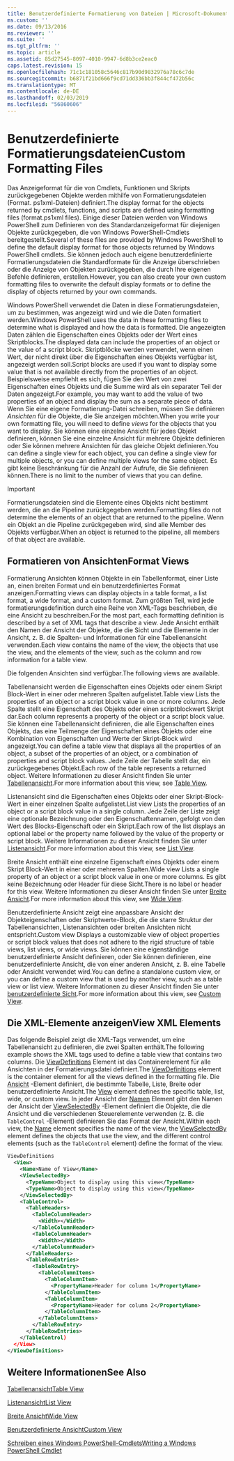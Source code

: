 ```yaml
---
title: Benutzerdefinierte Formatierung von Dateien | Microsoft-Dokumentation
ms.custom: ''
ms.date: 09/13/2016
ms.reviewer: ''
ms.suite: ''
ms.tgt_pltfrm: ''
ms.topic: article
ms.assetid: 85d27545-8097-4010-9947-6d8b3ce2eac0
caps.latest.revision: 15
ms.openlocfilehash: 71c1c181058c5646c817b90d9832976a78c6c7de
ms.sourcegitcommit: b6871f21bd666f9cd71dd336bb3f844cf472b56c
ms.translationtype: MT
ms.contentlocale: de-DE
ms.lasthandoff: 02/03/2019
ms.locfileid: "56860606"
---
```

# <a name="custom-formatting-files"></a><span data-ttu-id="e8d4c-102">Benutzerdefinierte Formatierungsdateien</span><span class="sxs-lookup"><span data-stu-id="e8d4c-102">Custom Formatting Files</span></span>

<span data-ttu-id="e8d4c-103">Das Anzeigeformat für die von Cmdlets, Funktionen und Skripts zurückgegebenen Objekte werden mithilfe von Formatierungsdateien (Format. ps1xml-Dateien) definiert.</span><span class="sxs-lookup"><span data-stu-id="e8d4c-103">The display format for the objects returned by cmdlets, functions, and scripts are defined using formatting files (format.ps1xml files).</span></span> <span data-ttu-id="e8d4c-104">Einige dieser Dateien werden von Windows PowerShell zum Definieren von des Standardanzeigeformat für diejenigen Objekte zurückgegeben, die von Windows PowerShell-Cmdlets bereitgestellt.</span><span class="sxs-lookup"><span data-stu-id="e8d4c-104">Several of these files are provided by Windows PowerShell to define the default display format for those objects returned by Windows PowerShell cmdlets.</span></span> <span data-ttu-id="e8d4c-105">Sie können jedoch auch eigene benutzerdefinierte Formatierungsdateien die Standardformate für die Anzeige überschrieben oder die Anzeige von Objekten zurückgegeben, die durch Ihre eigenen Befehle definieren, erstellen.</span><span class="sxs-lookup"><span data-stu-id="e8d4c-105">However, you can also create your own custom formatting files to overwrite the default display formats or to define the display of objects returned by your own commands.</span></span>

<span data-ttu-id="e8d4c-106">Windows PowerShell verwendet die Daten in diese Formatierungsdateien, um zu bestimmen, was angezeigt wird und wie die Daten formatiert werden.</span><span class="sxs-lookup"><span data-stu-id="e8d4c-106">Windows PowerShell uses the data in these formatting files to determine what is displayed and how the data is formatted.</span></span> <span data-ttu-id="e8d4c-107">Die angezeigten Daten zählen die Eigenschaften eines Objekts oder der Wert eines Skriptblocks.</span><span class="sxs-lookup"><span data-stu-id="e8d4c-107">The displayed data can include the properties of an object or the value of a script block.</span></span>  <span data-ttu-id="e8d4c-108">Skriptblöcke werden verwendet, wenn einen Wert, der nicht direkt über die Eigenschaften eines Objekts verfügbar ist, angezeigt werden soll.</span><span class="sxs-lookup"><span data-stu-id="e8d4c-108">Script blocks are used if you want to display some value that is not available directly from the properties of an object.</span></span> <span data-ttu-id="e8d4c-109">Beispielsweise empfiehlt es sich, fügen Sie den Wert von zwei Eigenschaften eines Objekts und die Summe wird als ein separater Teil der Daten angezeigt.</span><span class="sxs-lookup"><span data-stu-id="e8d4c-109">For example, you may want to add the value of two properties of an object and display the sum as a separate piece of data.</span></span> <span data-ttu-id="e8d4c-110">Wenn Sie eine eigene Formatierung-Datei schreiben, müssen Sie definieren *Ansichten* für die Objekte, die Sie anzeigen möchten.</span><span class="sxs-lookup"><span data-stu-id="e8d4c-110">When you write your own formatting file, you will need to define *views* for the objects that you want to display.</span></span> <span data-ttu-id="e8d4c-111">Sie können eine einzelne Ansicht für jedes Objekt definieren, können Sie eine einzelne Ansicht für mehrere Objekte definieren oder Sie können mehrere Ansichten für das gleiche Objekt definieren.</span><span class="sxs-lookup"><span data-stu-id="e8d4c-111">You can define a single view for each object, you can define a single view for multiple objects, or you can define multiple views for the same object.</span></span> <span data-ttu-id="e8d4c-112">Es gibt keine Beschränkung für die Anzahl der Aufrufe, die Sie definieren können.</span><span class="sxs-lookup"><span data-stu-id="e8d4c-112">There is no limit to the number of views that you can define.</span></span>

> [!IMPORTANT]
> <span data-ttu-id="e8d4c-113">Formatierungsdateien sind die Elemente eines Objekts nicht bestimmt werden, die an die Pipeline zurückgegeben werden.</span><span class="sxs-lookup"><span data-stu-id="e8d4c-113">Formatting files do not determine the elements of an object that are returned to the pipeline.</span></span> <span data-ttu-id="e8d4c-114">Wenn ein Objekt an die Pipeline zurückgegeben wird, sind alle Member des Objekts verfügbar.</span><span class="sxs-lookup"><span data-stu-id="e8d4c-114">When an object is returned to the pipeline, all members of that object are available.</span></span>

## <a name="format-views"></a><span data-ttu-id="e8d4c-115">Formatieren von Ansichten</span><span class="sxs-lookup"><span data-stu-id="e8d4c-115">Format Views</span></span>

<span data-ttu-id="e8d4c-116">Formatierung Ansichten können Objekte in ein Tabellenformat, einer Liste an, einen breiten Format und ein benutzerdefiniertes Format anzeigen.</span><span class="sxs-lookup"><span data-stu-id="e8d4c-116">Formatting views can display objects in a table format, a list format, a wide format, and a custom format.</span></span> <span data-ttu-id="e8d4c-117">Zum größten Teil, wird jede formatierungsdefinition durch eine Reihe von XML-Tags beschrieben, die eine Ansicht zu beschreiben.</span><span class="sxs-lookup"><span data-stu-id="e8d4c-117">For the most part, each formatting definition is described by a set of XML tags that describe a view.</span></span> <span data-ttu-id="e8d4c-118">Jede Ansicht enthält den Namen der Ansicht der Objekte, die die Sicht und die Elemente in der Ansicht, z. B. die Spalten- und Informationen für eine Tabellenansicht verwenden.</span><span class="sxs-lookup"><span data-stu-id="e8d4c-118">Each view contains the name of the view, the objects that use the view, and the elements of the view, such as the column and row information for a table view.</span></span>

<span data-ttu-id="e8d4c-119">Die folgenden Ansichten sind verfügbar.</span><span class="sxs-lookup"><span data-stu-id="e8d4c-119">The following views are available.</span></span>

<span data-ttu-id="e8d4c-120">Tabellenansicht werden die Eigenschaften eines Objekts oder einem Skript Block-Wert in einer oder mehreren Spalten aufgelistet.</span><span class="sxs-lookup"><span data-stu-id="e8d4c-120">Table view Lists the properties of an object or a script block value in one or more columns.</span></span> <span data-ttu-id="e8d4c-121">Jede Spalte stellt eine Eigenschaft des Objekts oder einen scriptblockwert Skript dar.</span><span class="sxs-lookup"><span data-stu-id="e8d4c-121">Each column represents a property of the object or a script block value.</span></span> <span data-ttu-id="e8d4c-122">Sie können eine Tabellenansicht definieren, die alle Eigenschaften eines Objekts, das eine Teilmenge der Eigenschaften eines Objekts oder eine Kombination von Eigenschaften und Werte der Skript-Block wird angezeigt.</span><span class="sxs-lookup"><span data-stu-id="e8d4c-122">You can define a table view that displays all the properties of an object, a subset of the properties of an object, or a combination of properties and script block values.</span></span> <span data-ttu-id="e8d4c-123">Jede Zeile der Tabelle stellt dar, ein zurückgegebenes Objekt.</span><span class="sxs-lookup"><span data-stu-id="e8d4c-123">Each row of the table represents a returned object.</span></span> <span data-ttu-id="e8d4c-124">Weitere Informationen zu dieser Ansicht finden Sie unter [Tabellenansicht](../format/creating-a-table-view.md).</span><span class="sxs-lookup"><span data-stu-id="e8d4c-124">For more information about this view, see [Table View](../format/creating-a-table-view.md).</span></span>

<span data-ttu-id="e8d4c-125">Listenansicht sind die Eigenschaften eines Objekts oder einer Skript-Block-Wert in einer einzelnen Spalte aufgelistet.</span><span class="sxs-lookup"><span data-stu-id="e8d4c-125">List view Lists the properties of an object or a script block value in a single column.</span></span> <span data-ttu-id="e8d4c-126">Jede Zeile der Liste zeigt eine optionale Bezeichnung oder den Eigenschaftennamen, gefolgt von den Wert des Blocks-Eigenschaft oder ein Skript.</span><span class="sxs-lookup"><span data-stu-id="e8d4c-126">Each row of the list displays an optional label or the property name followed by the value of the property or script block.</span></span> <span data-ttu-id="e8d4c-127">Weitere Informationen zu dieser Ansicht finden Sie unter [Listenansicht](../format/creating-a-list-view.md).</span><span class="sxs-lookup"><span data-stu-id="e8d4c-127">For more information about this view, see [List View](../format/creating-a-list-view.md).</span></span>

<span data-ttu-id="e8d4c-128">Breite Ansicht enthält eine einzelne Eigenschaft eines Objekts oder einem Skript Block-Wert in einer oder mehreren Spalten.</span><span class="sxs-lookup"><span data-stu-id="e8d4c-128">Wide view Lists a single property of an object or a script block value in one or more columns.</span></span> <span data-ttu-id="e8d4c-129">Es gibt keine Bezeichnung oder Header für diese Sicht.</span><span class="sxs-lookup"><span data-stu-id="e8d4c-129">There is no label or header for this view.</span></span> <span data-ttu-id="e8d4c-130">Weitere Informationen zu dieser Ansicht finden Sie unter [Breite Ansicht](../format/creating-a-wide-view.md).</span><span class="sxs-lookup"><span data-stu-id="e8d4c-130">For more information about this view, see [Wide View](../format/creating-a-wide-view.md).</span></span>

<span data-ttu-id="e8d4c-131">Benutzerdefinierte Ansicht zeigt eine anpassbare Ansicht der Objekteigenschaften oder Skriptwerte-Block, die die starre Struktur der Tabellenansichten, Listenansichten oder breiten Ansichten nicht entspricht.</span><span class="sxs-lookup"><span data-stu-id="e8d4c-131">Custom view Displays a customizable view of object properties or script block values that does not adhere to the rigid structure of table views, list views, or wide views.</span></span> <span data-ttu-id="e8d4c-132">Sie können eine eigenständige benutzerdefinierte Ansicht definieren, oder Sie können definieren, eine benutzerdefinierte Ansicht, die von einer anderen Ansicht, z. B. eine Tabelle oder Ansicht verwendet wird.</span><span class="sxs-lookup"><span data-stu-id="e8d4c-132">You can define a standalone custom view, or you can define a custom view that is used by another view, such as a table view or list view.</span></span> <span data-ttu-id="e8d4c-133">Weitere Informationen zu dieser Ansicht finden Sie unter [benutzerdefinierte Sicht](../format/creating-custom-controls.md).</span><span class="sxs-lookup"><span data-stu-id="e8d4c-133">For more information about this view, see [Custom View](../format/creating-custom-controls.md).</span></span>

## <a name="view-xml-elements"></a><span data-ttu-id="e8d4c-134">Die XML-Elemente anzeigen</span><span class="sxs-lookup"><span data-stu-id="e8d4c-134">View XML Elements</span></span>

<span data-ttu-id="e8d4c-135">Das folgende Beispiel zeigt die XML-Tags verwendet, um eine Tabellenansicht zu definieren, die zwei Spalten enthält.</span><span class="sxs-lookup"><span data-stu-id="e8d4c-135">The following example shows the XML tags used to define a table view that contains two columns.</span></span> <span data-ttu-id="e8d4c-136">Die [ViewDefinitions](../format/viewdefinitions-element-format.md) Element ist das Containerelement für alle Ansichten in der Formatierungsdatei definiert.</span><span class="sxs-lookup"><span data-stu-id="e8d4c-136">The [ViewDefinitions](../format/viewdefinitions-element-format.md) element is the container element for all the views defined in the formatting file.</span></span> <span data-ttu-id="e8d4c-137">Die [Ansicht](../format/view-element-format.md) -Element definiert, die bestimmte Tabelle, Liste, Breite oder benutzerdefinierte Ansicht.</span><span class="sxs-lookup"><span data-stu-id="e8d4c-137">The [View](../format/view-element-format.md) element defines the specific table, list, wide, or custom view.</span></span> <span data-ttu-id="e8d4c-138">In jeder Ansicht der [Namen](../format/name-element-for-view-format.md) Element gibt den Namen der Ansicht der [ViewSelectedBy](../format/viewselectedby-element-format.md) -Element definiert die Objekte, die die Ansicht und die verschiedenen Steuerelemente verwenden (z. B. die `TableControl` -Element) definieren Sie das Format der Ansicht.</span><span class="sxs-lookup"><span data-stu-id="e8d4c-138">Within each view, the [Name](../format/name-element-for-view-format.md) element specifies the name of the view, the [ViewSelectedBy](../format/viewselectedby-element-format.md) element defines the objects that use the view, and the different control elements (such as the `TableControl` element) define the format of the view.</span></span>

```xml
ViewDefinitions
  <View>
    <Name>Name of View</Name>
    <ViewSelectedBy>
      <TypeName>Object to display using this view</TypeName>
      <TypeName>Object to display using this view</TypeName>
    </ViewSelectedBy>
    <TableControl>
      <TableHeaders>
        <TableColumnHeader>
          <Width></Width>
        </TableColumnHeader>
        <TableColumnHeader>
          <Width></Width>
        </TableColumnHeader>
      </TableHeaders>
      <TableRowEntries>
        <TableRowEntry>
          <TableColumnItems>
            <TableColumnItem>
              <PropertyName>Header for column 1</PropertyName>
            </TableColumnItem>
            <TableColumnItem>
              <PropertyName>Header for column 2</PropertyName>
            </TableColumnItem>
          </TableColumnItems>
        </TableRowEntry>
      </TableRowEntries>
    </TableControl)
  </View>
</ViewDefinitions>

```

## <a name="see-also"></a><span data-ttu-id="e8d4c-139">Weitere Informationen</span><span class="sxs-lookup"><span data-stu-id="e8d4c-139">See Also</span></span>

[<span data-ttu-id="e8d4c-140">Tabellenansicht</span><span class="sxs-lookup"><span data-stu-id="e8d4c-140">Table View</span></span>](../format/creating-a-table-view.md)

[<span data-ttu-id="e8d4c-141">Listenansicht</span><span class="sxs-lookup"><span data-stu-id="e8d4c-141">List View</span></span>](../format/creating-a-list-view.md)

[<span data-ttu-id="e8d4c-142">Breite Ansicht</span><span class="sxs-lookup"><span data-stu-id="e8d4c-142">Wide View</span></span>](../format/creating-a-wide-view.md)

[<span data-ttu-id="e8d4c-143">Benutzerdefinierte Ansicht</span><span class="sxs-lookup"><span data-stu-id="e8d4c-143">Custom View</span></span>](../format/creating-custom-controls.md)

[<span data-ttu-id="e8d4c-144">Schreiben eines Windows PowerShell-Cmdlets</span><span class="sxs-lookup"><span data-stu-id="e8d4c-144">Writing a Windows PowerShell Cmdlet</span></span>](./writing-a-windows-powershell-cmdlet.md)
